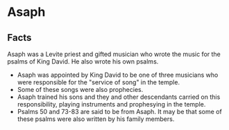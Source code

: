 # Asaph

## Facts

Asaph was a Levite priest and gifted musician who wrote the music for the psalms of King David. He also wrote his own psalms.

* Asaph was appointed by King David to be one of three musicians who were responsible for the "service of song" in the temple.
* Some of these songs were also prophecies.
* Asaph trained his sons and they and other descendants carried on this responsibility, playing instruments and prophesying in the temple.
* Psalms 50 and 73-83 are said to be from Asaph. It may be that some of these psalms were also written by his family members.